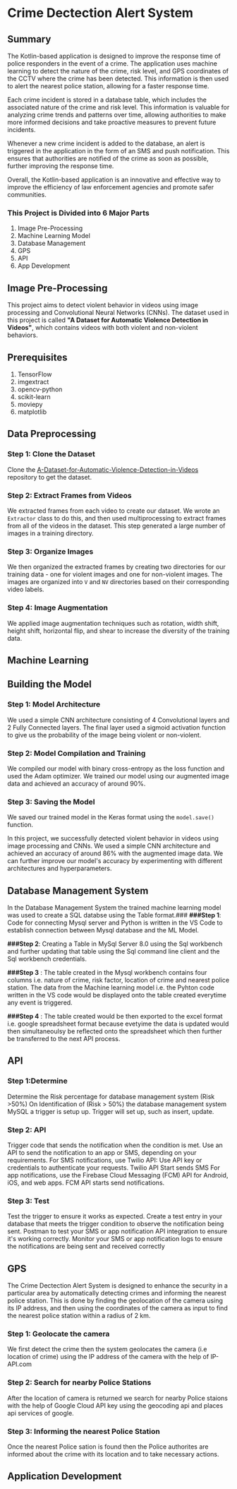 
# Crime Dectection Alert System

## Summary 

The Kotlin-based application is designed to improve the response time of police responders in the event of a crime. The application uses machine learning to detect the nature of the crime, risk level, and GPS coordinates of the CCTV where the crime has been detected. This information is then used to alert the nearest police station, allowing for a faster response time.

Each crime incident is stored in a database table, which includes the associated nature of the crime and risk level. This information is valuable for analyzing crime trends and patterns over time, allowing authorities to make more informed decisions and take proactive measures to prevent future incidents.

Whenever a new crime incident is added to the database, an alert is triggered in the application in the form of an SMS and push notification. This ensures that authorities are notified of the crime as soon as possible, further improving the response time.

Overall, the Kotlin-based application is an innovative and effective way to improve the efficiency of law enforcement agencies and promote safer communities.


### This Project is Divided into 6 Major Parts
1. Image Pre-Processing
2. Machine Learning Model
3. Database Management
4. GPS
5. API
6. App Development

## Image Pre-Processing
This project aims to detect violent behavior in videos using image processing and Convolutional Neural Networks (CNNs). The dataset used in this project is called **"A Dataset for Automatic Violence Detection in Videos"**, which contains videos with both violent and non-violent behaviors.

## Prerequisites
1. TensorFlow 
2. imgextract
3. opencv-python
4. scikit-learn
5. moviepy
6. matplotlib

## Data Preprocessing

### Step 1: Clone the Dataset
Clone the [A-Dataset-for-Automatic-Violence-Detection-in-Videos](https://github.com/airtlab/A-Dataset-for-Automatic-Violence-Detection-in-Videos) repository to get the dataset.

### Step 2: Extract Frames from Videos
We extracted frames from each video to create our dataset. We wrote an `Extractor` class to do this, and then used multiprocessing to extract frames from all of the videos in the dataset. This step generated a large number of images in a training directory.

### Step 3: Organize Images
We then organized the extracted frames by creating two directories for our training data - one for violent images and one for non-violent images. 
The images are organized into `V` and `NV` directories based on their corresponding video labels.

### Step 4: Image Augmentation
We applied image augmentation techniques such as rotation, width shift, height shift, horizontal flip, and shear to increase the diversity of the training data.

## Machine Learning 
## Building the Model

### Step 1: Model Architecture
We used a simple CNN architecture consisting of 4 Convolutional layers and 2 Fully Connected layers. The final layer used a sigmoid activation function to give us the probability of the image being violent or non-violent.

### Step 2: Model Compilation and Training
We compiled our model with binary cross-entropy as the loss function and used the Adam optimizer. We trained our model using our augmented image data and achieved an accuracy of around 90%.

### Step 3: Saving the Model
We saved our trained model in the Keras format using the `model.save()` function.

In this project, we successfully detected violent behavior in videos using image processing and CNNs. We used a simple CNN architecture and achieved an accuracy of around 86% with the augmented image data. We can further improve our model's accuracy by experimenting with different architectures and hyperparameters.



## Database Management System
In the Database Management System the trained machine learning model was used to create a SQL databse using the Table format.###
**###Step 1**: Code for connecting Mysql server and Python is written in the VS Code to establish connection between Mysql database and the ML Model. 

**###Step 2**: Creating a Table in MySql Server 8.0 using the Sql workbench and further updating that table using the Sql command line client and the Sql workbench credentials.

**###Step 3** : The table created in the Mysql workbench contains four columns i.e. nature of crime, risk factor, location of crime and nearest police station. The data from the Machine learning model i.e. the Pyhton code written in the VS code would be displayed onto the table created everytime any event is triggered.

**###Step 4** : The table created would be then exported to the excel format i.e. google spreadsheet format because evetyime the data is updated would then simultaneoulsy be reflected onto the spreadsheet which then further be transferred to the next API process. 

## API
### Step 1:Determine
Determine the Risk percentage for database management system (Risk >50%)
On Identification of (Risk > 50%)  the database management system MySQL a trigger is setup up.
Trigger will set up, such as insert, update.

### Step 2: API
Trigger code that sends the notification when the condition is met.
Use an API to send the notification to an app or SMS, depending on your requirements.
For SMS notifications, use Twilio API: Use API key or credentials to authenticate your requests. Twilio API Start sends SMS
For app notifications, use the Firebase Cloud Messaging (FCM) API for Android, iOS, and web apps. FCM API starts send notifications.

### Step 3: Test
Test the trigger to ensure it works as expected.
Create a test entry in your database that meets the trigger condition to observe the notification being sent.
Postman to test your SMS or app notification API integration to ensure it's working correctly.
Monitor your SMS or app notification logs to ensure the notifications are being sent and received correctly




## GPS
The Crime Dectection Alert System is designed to enhance the security in a particular area by automatically detecting crimes and informing the nearest police station. This is done by finding the geolocation of the camera using its IP address, and then using the coordinates of the camera as input to find the nearest police station within a radius of 2 km.

### Step 1: Geolocate the camera
We first detect the crime then the system geolocates the camera (i.e location of crime) using the IP address of the camera with the help of IP-API.com 

### Step 2: Search for nearby Police Stations
After the location of camera is returned we search for nearby Police staions with the help of Google Cloud API key using the geocoding api and places api services of google.

### Step 3: Informing the nearest Police Station
Once the nearest Police sation is found then the Police authorites are informed about the crime with its location and to take necessary actions.

## Application Development
